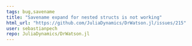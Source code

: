 ```yaml
---
tags: bug,savename
title: "Savename expand for nested structs is not working"
html_url: "https://github.com/JuliaDynamics/DrWatson.jl/issues/215"
user: sebastianpech
repo: JuliaDynamics/DrWatson.jl
---
```


